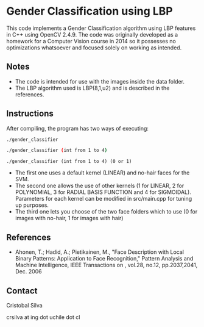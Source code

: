Gender Classification using LBP
===============================
This code implements a Gender Classification algorithm using LBP features in C++ using OpenCV 2.4.9. The code was originally developed as a homework for a Computer Vision course in 2014 so it possesses no optimizations whatsoever and focused solely on working as intended.

Notes
-----
- The code is intended for use with the images inside the data folder.
- The LBP algorithm used is LBP(8,1,u2) and is described in the references.

Instructions
------------
After compiling, the program has two ways of executing:
```bash
./gender_classifier
```
```bash
./gender_classifier (int from 1 to 4)
```
```
./gender_classifier (int from 1 to 4) (0 or 1)
```

- The first one uses a default kernel (LINEAR) and no-hair faces for the SVM. 
- The second one allows the use of other kernels (1 for LINEAR, 2 for POLYNOMIAL, 3 for RADIAL BASIS FUNCTION and 4 for SIGMOIDAL). Parameters for each kernel can be modified in src/main.cpp for tuning up purposes.
- The third one lets you choose of the two face folders which to use (0 for images with no-hair, 1 for images with hair)

References
----------
- Ahonen, T.; Hadid, A.; Pietikainen, M., "Face Description with Local Binary Patterns: Application to Face Recognition," Pattern Analysis and Machine Intelligence, IEEE Transactions on , vol.28, no.12, pp.2037,2041, Dec. 2006

Contact
-------
Cristobal Silva

crsilva at ing dot uchile dot cl
